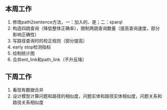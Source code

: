 ## 本周工作
1. 修改path2sentence方法，一：加入的、是；二：sparql
2. 构造四跳查询（降低整体正确率），限制两跳查询数量（提高查询速度，部分影响正确性）
3. 写路径查询时的校正规则（部分提高）
4. early stop检测指标
5. 绘制统计图
6. 合并ent_link和path_link（不升反降）

## 下周工作
1. 看现有数据合并
2. 设计模型计算问题和路径的相似度，问题实体和路径实体相似度，问题关系和路径关系相似度
